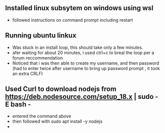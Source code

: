 ## Installed linux subsytem on windows using wsl 
- followed instructions on command prompt including restart
## Running ubuntu linkux
- Was stuck in an install loop, this should take only a few minutes.
- afer waiting for about 20 minutes, i used ctrl+c to breal the loop per a forum reccommendation
- Noticed that i was then able to create my username, and then password (had to enter twice after username to bring up password prompt , it took an extra CRLF)
## Used Curl to download nodejs from https://deb.nodesource.com/setup_18.x | sudo -E bash -
- entered the command above
- then followed with sudo apt install -y nodejs
- 
